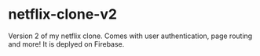 # netflix-clone-v2
Version 2 of my netflix clone. Comes with user authentication, page routing and more! It is deplyed on Firebase.
